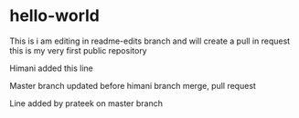 # hello-world
This is i am editing in readme-edits branch and will create a pull in request
this is my very first public repository

Himani added this line

Master branch updated before himani branch merge, pull request

Line added by prateek on master branch
